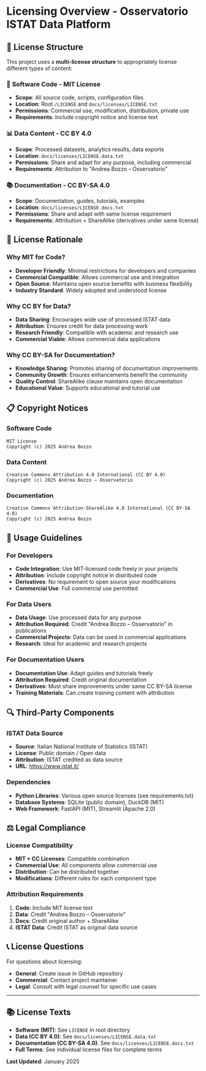 # Licensing Overview - Osservatorio ISTAT Data Platform

## 📜 License Structure

This project uses a **multi-license structure** to appropriately license different types of content:

### 🔧 **Software Code - MIT License**
- **Scope**: All source code, scripts, configuration files
- **Location**: Root `/LICENSE` and `docs/licenses/LICENSE.txt`
- **Permissions**: Commercial use, modification, distribution, private use
- **Requirements**: Include copyright notice and license text

### 📊 **Data Content - CC BY 4.0**
- **Scope**: Processed datasets, analytics results, data exports
- **Location**: `docs/licenses/LICENSE.data.txt`
- **Permissions**: Share and adapt for any purpose, including commercial
- **Requirements**: Attribution to "Andrea Bozzo – Osservatorio"

### 📚 **Documentation - CC BY-SA 4.0**
- **Scope**: Documentation, guides, tutorials, examples
- **Location**: `docs/licenses/LICENSE.docs.txt`
- **Permissions**: Share and adapt with same license requirement
- **Requirements**: Attribution + ShareAlike (derivatives under same license)

## 🎯 **License Rationale**

### Why MIT for Code?
- **Developer Friendly**: Minimal restrictions for developers and companies
- **Commercial Compatible**: Allows commercial use and integration
- **Open Source**: Maintains open source benefits with business flexibility
- **Industry Standard**: Widely adopted and understood license

### Why CC BY for Data?
- **Data Sharing**: Encourages wide use of processed ISTAT data
- **Attribution**: Ensures credit for data processing work
- **Research Friendly**: Compatible with academic and research use
- **Commercial Viable**: Allows commercial data applications

### Why CC BY-SA for Documentation?
- **Knowledge Sharing**: Promotes sharing of documentation improvements
- **Community Growth**: Ensures enhancements benefit the community
- **Quality Control**: ShareAlike clause maintains open documentation
- **Educational Value**: Supports educational and tutorial use

## 📋 **Copyright Notices**

### Software Code
```
MIT License
Copyright (c) 2025 Andrea Bozzo
```

### Data Content
```
Creative Commons Attribution 4.0 International (CC BY 4.0)
Copyright (c) 2025 Andrea Bozzo – Osservatorio
```

### Documentation
```
Creative Commons Attribution-ShareAlike 4.0 International (CC BY-SA 4.0)
Copyright (c) 2025 Andrea Bozzo
```

## 🚀 **Usage Guidelines**

### For Developers
- **Code Integration**: Use MIT-licensed code freely in your projects
- **Attribution**: Include copyright notice in distributed code
- **Derivatives**: No requirement to open source your modifications
- **Commercial Use**: Full commercial use permitted

### For Data Users
- **Data Usage**: Use processed data for any purpose
- **Attribution Required**: Credit "Andrea Bozzo – Osservatorio" in publications
- **Commercial Projects**: Data can be used in commercial applications
- **Research**: Ideal for academic and research projects

### For Documentation Users
- **Documentation Use**: Adapt guides and tutorials freely
- **Attribution Required**: Credit original documentation
- **Derivatives**: Must share improvements under same CC BY-SA license
- **Training Materials**: Can create training content with attribution

## 🔍 **Third-Party Components**

### ISTAT Data Source
- **Source**: Italian National Institute of Statistics (ISTAT)
- **License**: Public domain / Open data
- **Attribution**: ISTAT credited as data source
- **URL**: https://www.istat.it/

### Dependencies
- **Python Libraries**: Various open source licenses (see requirements.txt)
- **Database Systems**: SQLite (public domain), DuckDB (MIT)
- **Web Framework**: FastAPI (MIT), Streamlit (Apache 2.0)

## ⚖️ **Legal Compliance**

### License Compatibility
- **MIT + CC Licenses**: Compatible combination
- **Commercial Use**: All components allow commercial use
- **Distribution**: Can be distributed together
- **Modifications**: Different rules for each component type

### Attribution Requirements
1. **Code**: Include MIT license text
2. **Data**: Credit "Andrea Bozzo – Osservatorio"
3. **Docs**: Credit original author + ShareAlike
4. **ISTAT Data**: Credit ISTAT as original data source

## 📞 **License Questions**

For questions about licensing:
- **General**: Create issue in GitHub repository
- **Commercial**: Contact project maintainer
- **Legal**: Consult with legal counsel for specific use cases

---

## 📚 **License Texts**

- **Software (MIT)**: See `LICENSE` in root directory
- **Data (CC BY 4.0)**: See `docs/licenses/LICENSE.data.txt`
- **Documentation (CC BY-SA 4.0)**: See `docs/licenses/LICENSE.docs.txt`
- **Full Terms**: See individual license files for complete terms

**Last Updated**: January 2025
